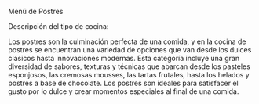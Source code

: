 Menú de Postres

Descripción del tipo de cocina:

Los postres son la culminación perfecta de una comida, y en la cocina de postres se encuentran una variedad de opciones que van desde los dulces clásicos hasta innovaciones modernas. Esta categoría incluye una gran diversidad de sabores, texturas y técnicas que abarcan desde los pasteles esponjosos, las cremosas mousses, las tartas frutales, hasta los helados y postres a base de chocolate. Los postres son ideales para satisfacer el gusto por lo dulce y crear momentos especiales al final de una comida.